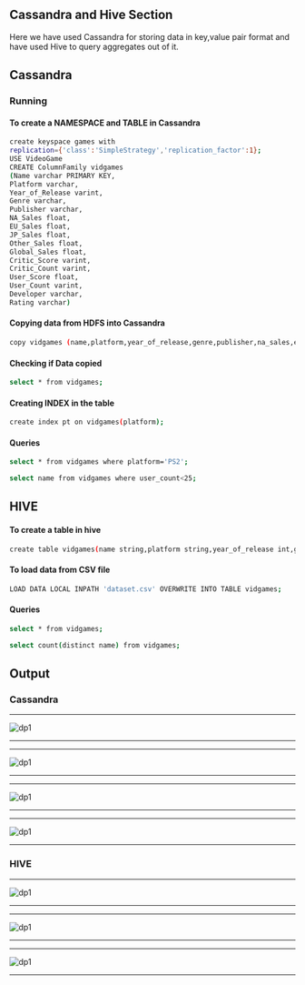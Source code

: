## Cassandra and Hive Section

Here we have used Cassandra for storing data in key,value pair format and have used Hive to query aggregates out of it.
## Cassandra
### Running
#### To create a NAMESPACE and TABLE in Cassandra
```bash
create keyspace games with
replication={'class':'SimpleStrategy','replication_factor':1};
USE VideoGame
CREATE ColumnFamily vidgames
(Name varchar PRIMARY KEY,
Platform varchar,
Year_of_Release varint,
Genre varchar,
Publisher varchar,
NA_Sales float,
EU_Sales float,
JP_Sales float,
Other_Sales float,
Global_Sales float,
Critic_Score varint,
Critic_Count varint,
User_Score float,
User_Count varint,
Developer varchar,
Rating varchar)
```
#### Copying data from HDFS into Cassandra
```bash
copy vidgames (name,platform,year_of_release,genre,publisher,na_sales,eu_sales,jp_sales,other_sales,global_sales,critic_score,critic_count,user_score,user_count,developer,rating) from 'dataset.csv' with HEADER=TRUE;
```
#### Checking if Data copied
```bash
select * from vidgames;
```
#### Creating INDEX in the table
```bash
create index pt on vidgames(platform);
```

#### Queries
```bash
select * from vidgames where platform='PS2';

select name from vidgames where user_count<25;
```
## HIVE
#### To create a table in hive
```bash
create table vidgames(name string,platform string,year_of_release int,genre string,publisher string,na_sales double,eu_sales double,jp_sales double,other_sales double,global_sales double,critic_score double,critic_count double,user_score double,user_count double,developer string,rating string);
```
#### To load data from CSV file
```bash
LOAD DATA LOCAL INPATH 'dataset.csv' OVERWRITE INTO TABLE vidgames;
```
#### Queries
```bash
select * from vidgames;

select count(distinct name) from vidgames;
```

## Output
### Cassandra
***
![dp1](https://raw.githubusercontent.com/YashMeh/BigDataProject/master/CassandraAndHive/New%20Doc%202019-04-04%2021.29.15_8.jpg)
***
***
![dp1](https://raw.githubusercontent.com/YashMeh/BigDataProject/master/CassandraAndHive/New%20Doc%202019-04-04%2021.29.15_10.jpg)
***
***
![dp1](https://raw.githubusercontent.com/YashMeh/BigDataProject/master/CassandraAndHive/New%20Doc%202019-04-04%2021.29.15_11.jpg)
***
***
![dp1](https://raw.githubusercontent.com/YashMeh/BigDataProject/master/CassandraAndHive/New%20Doc%202019-04-04%2021.29.15_9.jpg)
***

### HIVE
***
![dp1](https://raw.githubusercontent.com/YashMeh/BigDataProject/master/CassandraAndHive/WhatsApp%20Image%202019-04-05%20at%2012.02.01%20AM%20(1).jpeg)
***
***
![dp1](https://raw.githubusercontent.com/YashMeh/BigDataProject/master/CassandraAndHive/WhatsApp%20Image%202019-04-05%20at%2012.02.01%20AM%20(2).jpeg)
***
***
![dp1](https://raw.githubusercontent.com/YashMeh/BigDataProject/master/CassandraAndHive/WhatsApp%20Image%202019-04-05%20at%2012.02.01%20AM.jpeg)
***







